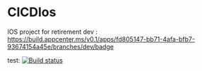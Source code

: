 # CICDIos
IOS project for retirement
dev : https://build.appcenter.ms/v0.1/apps/fd805147-bb71-4afa-bfb7-93674154a45e/branches/dev/badge

test: [![Build status](https://build.appcenter.ms/v0.1/apps/fd805147-bb71-4afa-bfb7-93674154a45e/branches/test/badge)](https://appcenter.ms)
